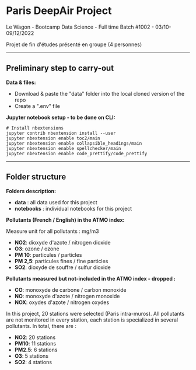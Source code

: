# Paris DeepAir Project

Le Wagon - Bootcamp Data Science - Full time
Batch #1002 - 03/10-09/12/2022

Projet de fin d'études présenté en groupe (4 personnes)

------------------------------------------------

## Preliminary step to carry-out

**Data & files:**
- Download & paste the "data" folder into the local cloned version of the repo
- Create a ".env" file


**Jupyter notebook setup - to be done on CLI:**
```shell
# Install nbextensions
jupyter contrib nbextension install --user
jupyter nbextension enable toc2/main
jupyter nbextension enable collapsible_headings/main
jupyter nbextension enable spellchecker/main
jupyter nbextension enable code_prettify/code_prettify
```

------------------------------------------------

## Folder structure

**Folders description:**
- **data** : all data used for this project
- **notebooks** : individual notebooks for this project

**Pollutants (French / English) in the ATMO  index:**

Measure unit for all pollutants : mg/m3

- **NO2**: dioxyde d'azote / nitrogen dioxide
- **O3**: ozone / ozone
- **PM 10**: particules / particles
- **PM 2,5**: particules fines / fine particles
- **SO2**: dioxyde de souffre / sulfur dioxide

**Pollutants measured but not-included in the ATMO index - dropped :**
- **CO**: monoxyde de carbone / carbon monoxide
- **NO**: monoxyde d'azote / nitrogen monoxide
- **NOX**: oxydes d'azote / nitrogen oxydes

In this project, 20 stations were selected (Paris intra-muros). All pollutants are not monitored in every station, each station is specialized in several pollutants. In total, there are :
- **NO2**: 20 stations
- **PM10**: 11 stations
- **PM2.5**: 6 stations
- **O3**: 5 stations
- **SO2**: 4 stations